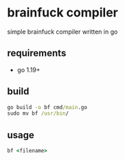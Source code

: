 # brainfuck compiler
simple brainfuck compiler written in go

## requirements
- go 1.19+

## build
```cmd
go build -o bf cmd/main.go
sudo mv bf /usr/bin/
```

## usage
```cmd
bf <filename>
```
